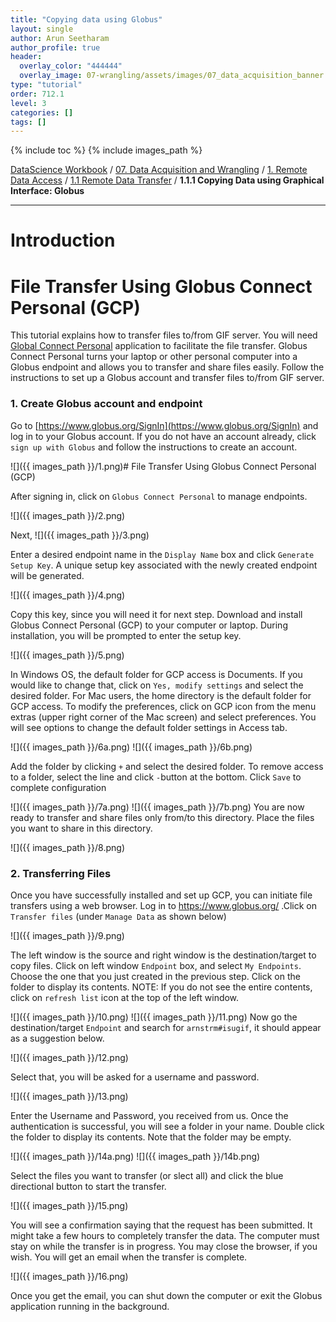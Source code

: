 ```yaml
---
title: "Copying data using Globus"
layout: single
author: Arun Seetharam
author_profile: true
header:
  overlay_color: "444444"
  overlay_image: 07-wrangling/assets/images/07_data_acquisition_banner.png
type: "tutorial"
order: 712.1
level: 3
categories: []
tags: []
---
```


{% include toc %}
{% include images_path %}

[DataScience Workbook](https://datascience.101workbook.org/) / [07. Data Acquisition and Wrangling](../00-DataParsing-LandingPage.md) / [1. Remote Data Access](01-remote-data-access.md) / [1.1 Remote Data Transfer](02-0-remote-data-transfer.md) / **1.1.1 Copying Data using Graphical Interface: Globus**

---


# Introduction

# File Transfer Using Globus Connect Personal (GCP)

This tutorial explains how to transfer files to/from GIF server. You will need [Global Connect Personal](https://www.globus.org/globus-connect-personal) application to facilitate the file transfer.
Globus Connect Personal turns your laptop or other personal computer into a Globus endpoint and allows you to transfer and share files easily. Follow the instructions to set up a Globus account and transfer files to/from GIF server.

### 1.	Create Globus account and endpoint ###
Go to [https://www.globus.org/SignIn](https://www.globus.org/SignIn) and log in to your Globus account. If you do not have an account already, click `sign up with Globus` and follow the instructions to create an account.

![]({{ images_path }}/1.png)# File Transfer Using Globus Connect Personal (GCP)


After signing in, click on `Globus Connect Personal` to manage endpoints.

![]({{ images_path }}/2.png)

Next,
![]({{ images_path }}/3.png)


Enter a desired endpoint name in the `Display Name` box and click `Generate Setup Key`. A unique setup key associated with the newly created endpoint will be generated.

![]({{ images_path }}/4.png)

Copy this key, since you will need it for next step. Download and install Globus Connect Personal (GCP) to your computer or laptop. During installation, you will be prompted to enter the setup key.

![]({{ images_path }}/5.png)

In Windows OS, the default folder for GCP access is Documents. If you would like to change that, click on `Yes, modify settings` and select the desired folder. For Mac users, the home directory is the default folder for GCP access. To modify the preferences, click on GCP icon from the menu extras (upper right corner of the Mac screen) and select preferences. You will see options to change the default folder settings in Access tab.

![]({{ images_path }}/6a.png) ![]({{ images_path }}/6b.png)

Add the folder by clicking `+` and select the desired folder. To remove access to a folder, select the line and click `-`button at the bottom.   Click `Save` to complete configuration

![]({{ images_path }}/7a.png) ![]({{ images_path }}/7b.png)
You are now ready to transfer and share files only from/to this directory. Place the files you want to share in this directory.

![]({{ images_path }}/8.png)

### 2.	Transferring Files ###
Once you have successfully installed and set up GCP, you can initiate file transfers using a web browser. Log in to https://www.globus.org/ .Click on `Transfer files` (under `Manage Data` as shown below)

 ![]({{ images_path }}/9.png)

The left window is the source and right window is the destination/target to copy files.  Click on left window `Endpoint` box, and select `My Endpoints`. Choose the one that you just created in the previous step. Click on the folder to display its contents. NOTE: If you do not see the entire contents, click on `refresh list` icon at the top of the left window.

![]({{ images_path }}/10.png)
![]({{ images_path }}/11.png)
Now go the destination/target `Endpoint` and search for `arnstrm#isugif`, it should appear as a suggestion below.

![]({{ images_path }}/12.png)

Select that, you will be asked for a username and password.

![]({{ images_path }}/13.png)

Enter the Username and Password, you received from us. Once the authentication is successful, you will see a folder in your name. Double click the folder to display its contents. Note that the folder may be empty.

![]({{ images_path }}/14a.png) ![]({{ images_path }}/14b.png)

Select the files you want to transfer (or slect all) and click the blue directional button to start the transfer.

![]({{ images_path }}/15.png)

You will see a confirmation saying that the request has been submitted. It might take a few hours to completely transfer the data. The computer must stay on while the transfer is in progress. You may close the browser, if you wish. You will get an email when the transfer is complete.

![]({{ images_path }}/16.png)

Once you get the email, you can shut down the computer or exit the Globus application running in the background.
